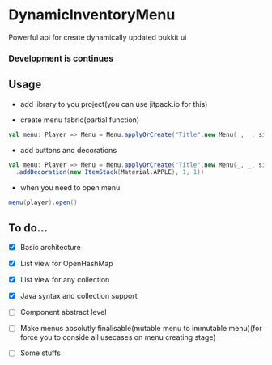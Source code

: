 # DynamicInventoryMenu
Powerful api for create dynamically updated bukkit ui

### Development is continues


## Usage
- add library to you project(you can use jitpack.io for this)

- create menu fabric(partial function)

```Scala
val menu: Player => Menu = Menu.applyOrCreate("Title",new Menu(_, _, size=45))
```

- add buttons and decorations

```Scala
val menu: Player => Menu = Menu.applyOrCreate("Title",new Menu(_, _, size=45)
  .addDecoration(new ItemStack(Material.APPLE), 1, 1))
  ```
  
- when you need to open menu

```Scala
menu(player).open()
```

## To do...
- [x] Basic architecture
- [x] List view for OpenHashMap
- [x] List view for any collection
- [x] Java syntax and collection support
- [ ] Component abstract level
- [ ] Make menus absolutly finalisable(mutable menu to immutable menu)(for force you to conside all usecases on menu creating stage)
- [ ] Some stuffs



